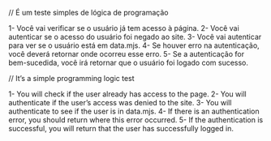 // É um teste simples de lógica de programação

1- Você vai verificar se o usuário já tem acesso à página.
2- Você vai autenticar se o acesso do usuário foi negado ao site.
3- Você vai autenticar para ver se o usuário está em data.mjs.
4- Se houver erro na autenticação, você deverá retornar onde ocorreu esse erro.
5- Se a autenticação for bem-sucedida, você irá retornar que o usuário foi logado com sucesso.

// It’s a simple programming logic test

1- You will check if the user already has access to the page.
2- You will authenticate if the user’s access was denied to the site.
3- You will authenticate to see if the user is in data.mjs.
4- If there is an authentication error, you should return where this error occurred.
5- If the authentication is successful, you will return that the user has successfully logged in.
